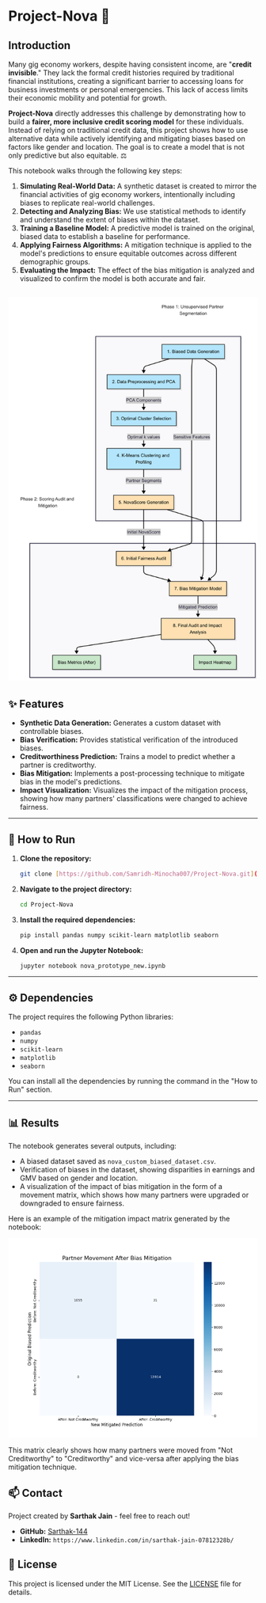 # Project-Nova 🤖

## Introduction

Many gig economy workers, despite having consistent income, are "**credit invisible**." They lack the formal credit histories required by traditional financial institutions, creating a significant barrier to accessing loans for business investments or personal emergencies. This lack of access limits their economic mobility and potential for growth.

**Project-Nova** directly addresses this challenge by demonstrating how to build a **fairer, more inclusive credit scoring model** for these individuals. Instead of relying on traditional credit data, this project shows how to use alternative data while actively identifying and mitigating biases based on factors like gender and location. The goal is to create a model that is not only predictive but also equitable. ⚖️

This notebook walks through the following key steps:
1.  **Simulating Real-World Data:** A synthetic dataset is created to mirror the financial activities of gig economy workers, intentionally including biases to replicate real-world challenges.
2.  **Detecting and Analyzing Bias:** We use statistical methods to identify and understand the extent of biases within the dataset.
3.  **Training a Baseline Model:** A predictive model is trained on the original, biased data to establish a baseline for performance.
4.  **Applying Fairness Algorithms:** A mitigation technique is applied to the model's predictions to ensure equitable outcomes across different demographic groups.
5.  **Evaluating the Impact:** The effect of the bias mitigation is analyzed and visualized to confirm the model is both accurate and fair.

![System Design](SystemDesign.png)
---

## ✨ Features

-   **Synthetic Data Generation:** Generates a custom dataset with controllable biases.
-   **Bias Verification:** Provides statistical verification of the introduced biases.
-   **Creditworthiness Prediction:** Trains a model to predict whether a partner is creditworthy.
-   **Bias Mitigation:** Implements a post-processing technique to mitigate bias in the model's predictions.
-   **Impact Visualization:** Visualizes the impact of the mitigation process, showing how many partners' classifications were changed to achieve fairness.

---

## 🚀 How to Run

1.  **Clone the repository:**
    ```bash
    git clone [https://github.com/Samridh-Minocha007/Project-Nova.git](https://github.com/Samridh-Minocha007/Project-Nova.git)
    ```
2.  **Navigate to the project directory:**
    ```bash
    cd Project-Nova
    ```
3.  **Install the required dependencies:**
    ```bash
    pip install pandas numpy scikit-learn matplotlib seaborn
    ```
4.  **Open and run the Jupyter Notebook:**
    ```bash
    jupyter notebook nova_prototype_new.ipynb
    ```

---

## ⚙️ Dependencies

The project requires the following Python libraries:

-   `pandas`
-   `numpy`
-   `scikit-learn`
-   `matplotlib`
-   `seaborn`

You can install all the dependencies by running the command in the "How to Run" section.

---

## 📊 Results

The notebook generates several outputs, including:

-   A biased dataset saved as `nova_custom_biased_dataset.csv`.
-   Verification of biases in the dataset, showing disparities in earnings and GMV based on gender and location.
-   A visualization of the impact of bias mitigation in the form of a movement matrix, which shows how many partners were upgraded or downgraded to ensure fairness.

Here is an example of the mitigation impact matrix generated by the notebook:

![Mitigation Impact Matrix](mitigation_impact_matrix.png)

This matrix clearly shows how many partners were moved from "Not Creditworthy" to "Creditworthy" and vice-versa after applying the bias mitigation technique.

## 📫 Contact

Project created by **Sarthak Jain** - feel free to reach out!

-   **GitHub:** [Sarthak-144](https://github.com/sarthak-144)
-   **LinkedIn:** `https://www.linkedin.com/in/sarthak-jain-07812328b/`

## 📜 License

This project is licensed under the MIT License. See the [LICENSE](LICENSE.md) file for details.
